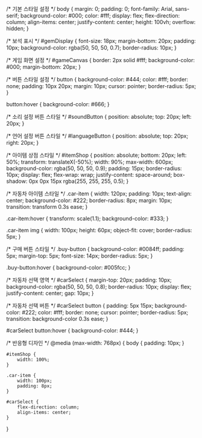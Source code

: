 /* 기본 스타일 설정 */
body {
    margin: 0;
    padding: 0;
    font-family: Arial, sans-serif;
    background-color: #000;
    color: #fff;
    display: flex;
    flex-direction: column;
    align-items: center;
    justify-content: center;
    height: 100vh;
    overflow: hidden;
}

/* 보석 표시 */
#gemDisplay {
    font-size: 18px;
    margin-bottom: 20px;
    padding: 10px;
    background-color: rgba(50, 50, 50, 0.7);
    border-radius: 10px;
}

/* 게임 화면 설정 */
#gameCanvas {
    border: 2px solid #fff;
    background-color: #000;
    margin-bottom: 20px;
}

/* 버튼 스타일 설정 */
button {
    background-color: #444;
    color: #fff;
    border: none;
    padding: 10px 20px;
    margin: 10px;
    cursor: pointer;
    border-radius: 5px;
}

button:hover {
    background-color: #666;
}

/* 소리 설정 버튼 스타일 */
#soundButton {
    position: absolute;
    top: 20px;
    left: 20px;
}

/* 언어 설정 버튼 스타일 */
#languageButton {
    position: absolute;
    top: 20px;
    right: 20px;
}

/* 아이템 상점 스타일 */
#itemShop {
    position: absolute;
    bottom: 20px;
    left: 50%;
    transform: translateX(-50%);
    width: 90%;
    max-width: 600px;
    background-color: rgba(50, 50, 50, 0.9);
    padding: 15px;
    border-radius: 10px;
    display: flex;
    flex-wrap: wrap;
    justify-content: space-around;
    box-shadow: 0px 0px 15px rgba(255, 255, 255, 0.5);
}

/* 자동차 아이템 스타일 */
.car-item {
    width: 120px;
    padding: 10px;
    text-align: center;
    background-color: #222;
    border-radius: 8px;
    margin: 10px;
    transition: transform 0.3s ease;
}

.car-item:hover {
    transform: scale(1.1);
    background-color: #333;
}

.car-item img {
    width: 100px;
    height: 60px;
    object-fit: cover;
    border-radius: 5px;
}

/* 구매 버튼 스타일 */
.buy-button {
    background-color: #0084ff;
    padding: 5px;
    margin-top: 5px;
    font-size: 14px;
    border-radius: 5px;
}

.buy-button:hover {
    background-color: #005fcc;
}

/* 자동차 선택 영역 */
#carSelect {
    margin-top: 20px;
    padding: 10px;
    background-color: rgba(50, 50, 50, 0.8);
    border-radius: 10px;
    display: flex;
    justify-content: center;
    gap: 10px;
}

/* 자동차 선택 버튼 */
#carSelect button {
    padding: 5px 15px;
    background-color: #222;
    color: #fff;
    border: none;
    cursor: pointer;
    border-radius: 5px;
    transition: background-color 0.3s ease;
}

#carSelect button:hover {
    background-color: #444;
}

/* 반응형 디자인 */
@media (max-width: 768px) {
    body {
        padding: 10px;
    }

    #itemShop {
        width: 100%;
    }

    .car-item {
        width: 100px;
        padding: 8px;
    }
    
    #carSelect {
        flex-direction: column;
        align-items: center;
    }
}
